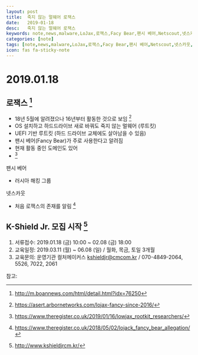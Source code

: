```yaml
---
layout: post
title:  죽지 않는 멀웨어 로잭스
date:   2019-01-18
desc:   죽지 않는 멀웨어 로잭스
keywords: note,news,malware,LoJax,로잭스,Facy Bear,팬시 베어,Netscout,넷스카웃,rootkit,Westford,웨스트포드
categories: [note]
tags: [note,news,malware,LoJax,로잭스,Facy Bear,팬시 베어,Netscout,넷스카웃,rootkit,Westford,웨스트포드]
icon: fas fa-sticky-note
---
```

# 2019.01.18
## 로잭스 [^LoJax boannews]
- 18년 5월에 알려졌으나 16년부터 활동한 것으로 보임 [^16]
- OS 설치하고 하드드라이브 새로 바꿔도 죽지 않는 멀웨어 (루트킷)
- UEFI 기반 루트킷 (하드 드라이브 교체에도 살아남을 수 있음)
- 팬시 베어(Fancy Bear)가 주로 사용한다고 알려짐
- 현재 활동 중인 도메인도 있어  
- [^LoJax The Register]
  
팬시 베어
- 러시아 해킹 그룹
  
넷스카웃
- 처음 로잭스의 존재를 알림 [^처음 발견]

## K-Shield Jr. 모집 시작 [^K-Shield cm]
1. 서류접수: 2019.01.18 (금) 10:00 ~ 02.08 (금) 18:00
2. 교육일정: 2019.03.11 (월) ~ 06.08 (일) / 월화, 목금, 토일 3개월
3. 교육문의: 운영기관 컬처메이커스 kshieldjr@cmcom.kr / 070-4849-2064, 5526, 7022, 2061
  
  
참고:  
[^처음 발견]: https://www.theregister.co.uk/2018/05/02/lojack_fancy_bear_allegation/  
[^16]: https://asert.arbornetworks.com/lojax-fancy-since-2016/  
[^LoJax The Register]: https://www.theregister.co.uk/2019/01/16/lowjax_rootkit_researchers/  
[^LoJax boannews]: http://m.boannews.com/html/detail.html?idx=76250  
[^K-Shield cm]: http://www.kshieldjrcm.kr/  
